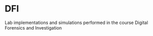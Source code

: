 # DFI
Lab implementations and simulations performed in the course Digital Forensics and Investigation
